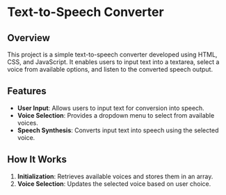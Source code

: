# Text-to-Speech Converter

## Overview
This project is a simple text-to-speech converter developed using HTML, CSS, and JavaScript. It enables users to input text into a textarea, select a voice from available options, and listen to the converted speech output.

## Features
- **User Input**: Allows users to input text for conversion into speech.
- **Voice Selection**: Provides a dropdown menu to select from available voices.
- **Speech Synthesis**: Converts input text into speech using the selected voice.


## How It Works
1. **Initialization**: Retrieves available voices and stores them in an array.
2. **Voice Selection**: Updates the selected voice based on user choice.
